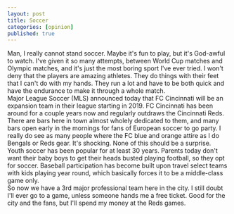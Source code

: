 ```yaml
---
layout: post
title: Soccer
categories: [opinion]
published: true
---
```

Man, I really cannot stand soccer.   Maybe it's fun to play, but it's God-awful to watch.  I've given it so many attempts, between World Cup matches and Olympic matches, and it's just the most boring sport I've ever tried.
I won't deny that the players are amazing athletes. They do things with their feet that I can't do with my hands. They run a lot and have to be both quick and have the endurance to make it through a whole match.  
Major League Soccer (MLS) announced today that FC Cincinnati will be an expansion team in their league starting in 2019.  FC Cincinnati has been around for a couple years now and regularly outdraws the Cincinnati Reds.  There are bars here in town almost wholely dedicated to them, and many bars open early in the mornings for fans of European soccer to go party. I really do see as many people where the FC blue and orange attire as I do Bengals or Reds gear.   It's shocking.
None of this should be a surprise. Youth soccer has been popular for at least 30 years. Parents today don't want their baby boys to get their heads busted playing football, so they opt for soccer.  Baseball participation has become built upon travel select teams with kids playing year round, which basically forces it to be a middle-class game only.  
So now we have a 3rd major professional team here in the city.  I still doubt I'll ever go to a game, unless someone hands me a free ticket. Good for the city and the fans, but I'll spend my money at the Reds games. 
